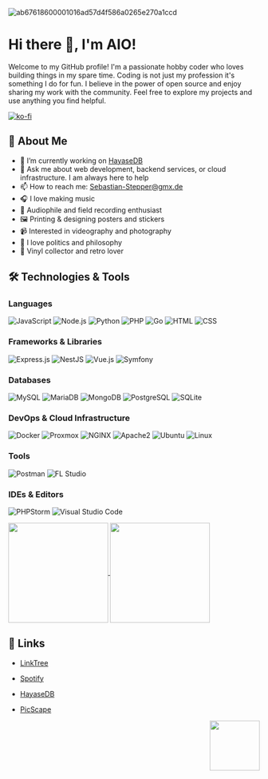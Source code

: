 ![ab67618600001016ad57d4f586a0265e270a1ccd](https://github.com/user-attachments/assets/7f7361bb-d4be-4a09-982c-2fa8bd86f837)

# Hi there 👋, I'm AIO!


Welcome to my GitHub profile! I'm a passionate hobby coder who loves building things in my spare time. Coding is not just my profession it's something I do for fun. I believe in the power of open source and enjoy sharing my work with the community. Feel free to explore my projects and use anything you find helpful.

[![ko-fi](https://ko-fi.com/img/githubbutton_sm.svg)](https://ko-fi.com/D1D516PW6W)


## 🚀 About Me
- 🔭 I’m currently working on [HayaseDB](https://hayasedb.com)
- 💬 Ask me about web development, backend services, or cloud infrastructure. I am always here to help
- 📫 How to reach me: Sebastian-Stepper@gmx.de
- 🎧 I love making music
- 🎤 Audiophile and field recording enthusiast
- 🖼️ Printing & designing posters and stickers
- 📹 Interested in videography and photography
- 📜 I love politics and philosophy
- 💽 Vinyl collector and retro lover


## 🛠️ Technologies & Tools

### Languages
![JavaScript](https://img.shields.io/badge/-JavaScript-F7DF1E?logo=javascript&logoColor=black&style=flat-square)
![Node.js](https://img.shields.io/badge/-Node.js-339933?logo=node.js&logoColor=white&style=flat-square)
![Python](https://img.shields.io/badge/-Python-3776AB?logo=python&logoColor=white&style=flat-square)
![PHP](https://img.shields.io/badge/-PHP-777BB4?logo=php&logoColor=white&style=flat-square)
![Go](https://img.shields.io/badge/-Go-00ADD8?logo=go&logoColor=white&style=flat-square)
![HTML](https://img.shields.io/badge/-HTML-E34F26?logo=html5&logoColor=white&style=flat-square)
![CSS](https://img.shields.io/badge/-CSS-1572B6?logo=css3&logoColor=white&style=flat-square)

### Frameworks & Libraries
![Express.js](https://img.shields.io/badge/-Express.js-000000?logo=express&logoColor=white&style=flat-square)
![NestJS](https://img.shields.io/badge/-NestJS-E0234E?logo=nestjs&logoColor=white&style=flat-square)
![Vue.js](https://img.shields.io/badge/-Vue.js-4FC08D?logo=vue.js&logoColor=white&style=flat-square)
![Symfony](https://img.shields.io/badge/-Symfony-000000?logo=symfony&logoColor=white&style=flat-square)

### Databases
![MySQL](https://img.shields.io/badge/-MySQL-4479A1?logo=mysql&logoColor=white&style=flat-square)
![MariaDB](https://img.shields.io/badge/-MariaDB-003545?logo=mariadb&logoColor=white&style=flat-square)
![MongoDB](https://img.shields.io/badge/-MongoDB-47A248?logo=mongodb&logoColor=white&style=flat-square)
![PostgreSQL](https://img.shields.io/badge/-PostgreSQL-4169E1?logo=postgresql&logoColor=white&style=flat-square)
![SQLite](https://img.shields.io/badge/-SQLite-003B57?logo=sqlite&logoColor=white&style=flat-square)

### DevOps & Cloud Infrastructure
![Docker](https://img.shields.io/badge/-Docker-2496ED?logo=docker&logoColor=white&style=flat-square)
![Proxmox](https://img.shields.io/badge/-Proxmox-E57000?logo=proxmox&logoColor=white&style=flat-square)
![NGINX](https://img.shields.io/badge/-NGINX-269539?logo=nginx&logoColor=white&style=flat-square)
![Apache2](https://img.shields.io/badge/-Apache2-D22128?logo=apache&logoColor=white&style=flat-square)
![Ubuntu](https://img.shields.io/badge/-Ubuntu-E95420?logo=ubuntu&logoColor=white&style=flat-square)
![Linux](https://img.shields.io/badge/-Linux-FCC624?logo=linux&logoColor=black&style=flat-square)

### Tools
![Postman](https://img.shields.io/badge/-Postman-FF6C37?logo=postman&logoColor=white&style=flat-square)
![FL Studio](https://img.shields.io/badge/-FL%20Studio-FC5203?logo=flstudio&logoColor=white&style=flat-square)

### IDEs & Editors
![PHPStorm](https://img.shields.io/badge/-PHPStorm-000000?logo=phpstorm&logoColor=white&style=flat-square)
![Visual Studio Code](https://img.shields.io/badge/-Visual%20Studio%20Code-007ACC?logo=visual-studio-code&logoColor=white&style=flat-square)

<a href="https://github.com/anuraghazra/github-readme-stats">
  <img height=200 align="center" src="https://github-readme-stats.vercel.app/api?username=aio-develope&theme=radical" />
</a>
<a href="https://github.com/anuraghazra/convoychat">
  <img height=200 align="center" src="https://github-readme-stats.vercel.app/api/top-langs?username=aio-develope&layout=compact&langs_count=8&card_width=320&theme=radical" />
</a>

## 🔗 Links
- [LinkTree](https://aio-web.xyz)
- [Spotify](https://spotify.aio-web.xyz)
- [HayaseDB](https://hayasedb.com)
- [PicScape](https://picscape.xyz)

  <img height=100 align="right" src="https://github.com/user-attachments/assets/da7d2595-a18b-445f-a22e-075414f41551" />

